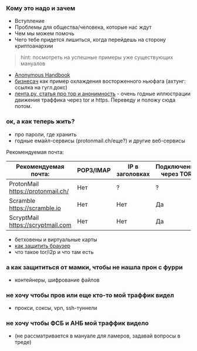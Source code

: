 
### Кому это надо и зачем ###

- Вступление
- Проблемы для общества/человека, которые нас ждут
- Чем мы можем помочь
- Чего тебе придется лишиться, когда перейдешь на сторону криптоанархии


>hint: посмотреть на успешные примеры уже существующих мануалов

+ [Anonymous Handbook](http://rghost.ru/6cBYLPNJ9)
+ [бизнесач](https://docs.google.com/file/d/0Bwi-2vf0ZQYXd1Fqd0RoZGxtbTQ/edit?pli=1) как пример охлаждения восторженного ньюфага (aхтунг: ссылка на гугл.докс) 
+ [лента.ру, статья про тор и анонимность](http://lenta.ru/articles/2013/04/26/anonymity/) - очень годные иллюстрации движения траффика через tor и https. Переведу и положу сюда потом. 

### ок, а как теперь жить? ##
- про пароли, где хранить
- годные емайл-сервисы (protonmail.ch/еще?) и другие веб-сервисы

Рекомендуемая почта: 

Рекомендуемая почта:  | POP3/IMAP | IP в заголовках  | Подключение через TOR  
--- | --- | --- | ---
ProtonMail https://protonmail.ch/ | Нет | ? | ? 
Scramble https://scramble.io | Нет | Нет | Да 
ScryptMail https://scryptmail.com | Нет | Нет | Да 


- бетховены и виртуальные карты
- [как защитить браузер](https://gist.github.com/atcuno/3425484ac5cce5298932)
- что такое tor/i2p и что там есть


### а как защититься от мамки, чтобы не нашла прон с фурри ###

- контейнеры, шифрование файлов

### не хочу чтобы пров или еще кто-то мой траффик видел ###
- прокси, соксы, vpn, ssh-туннели

### не хочу чтобы ФСБ и АНБ мой траффик видело ###
- (не рассматривается в мануале для ламеров, задавай вопросы в треде)

